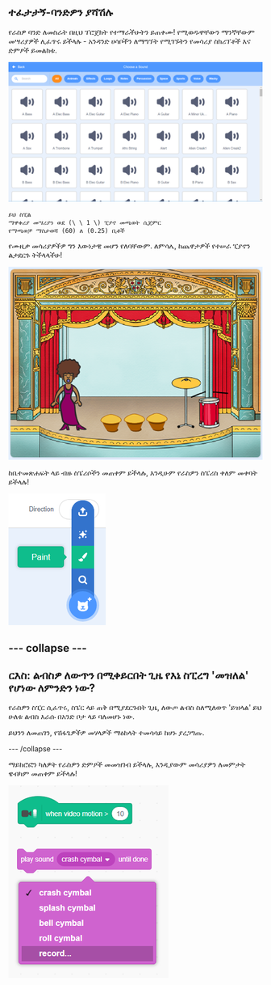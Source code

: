 ## ተፈታታኝ-ባንድዎን ያሻሽሉ

የራስዎ ባንድ ለመስራት በዚህ ፕሮጀክት የተማራችሁትን ይጠቀሙ! የሚወዱዋቸውን ማንኛቸውም መሣሪያዎች ሊፈጥሩ ይችላሉ - አንዳንድ ሀሳቦችን ለማግኘት የሚገኙትን የመሳሪያ ስክሪፕቶች እና ድምፆች ይመልከቱ.

![ቅጽበታዊ ገጽ እይታ](images/band-ideas-sounds.png)

```blocks3
ይህ ስፒል
ማዋቀሪያ መሣሪያን ወደ (\ \ 1 \) ፒያኖ መጫወት ሲጀምር
የማጫወቻ ማስታወሻ (60) ለ (0.25) ቢቶች
```

የሙዚቃ መሳሪያዎችዎ ግን እውነታዊ መሆን የለባቸውም. ለምሳሌ, ከጨዋታዎች የተሠራ ፒያኖን ልታደርጉ ትችላላችሁ!

![ቅጽበታዊ ገጽ እይታ](images/band-piano.png)

ከቤተመጽሐፍት ላይ ብዙ ስፔሪሶችን መጠቀም ይችላሉ, እንዲሁም የራስዎን ስፔሪስ ቀለም መቀባት ይችላሉ!

![ቅጽበታዊ ገጽ እይታ](images/band-draw.png)

## \--- collapse \---

## ርእስ: ልብስዎ ለውጥን በሚቀይርበት ጊዜ የእኔ ስፒረግ 'መዝለል' የሆነው ለምንድን ነው?

የራስዎን ስፒር ሲፈጥሩ, ስፔር ላይ ጠቅ በሚያደርጉበት ጊዜ, ለውጦ ልብስ ስለሚለወጥ 'ይዝላል' ይህ ሁለቱ ልብስ እራሱ በአንድ ቦታ ላይ ባለመሆኑ ነው.

ይህንን ለመጠገን, የሽፋጌዎችዎ መሃላዎች ማዕከላት ተመሳሳይ ከሆኑ ያረጋግጡ.

\--- /collapse \---

ማይክሮፎን ካለዎት የራስዎን ድምፆች መመዝገብ ይችላሉ, እንዲያውም መሳሪያዎን ለመምታት ዌብካም መጠቀም ይችላሉ!

![ቅጽበታዊ ገጽ እይታ](images/band-io.png)